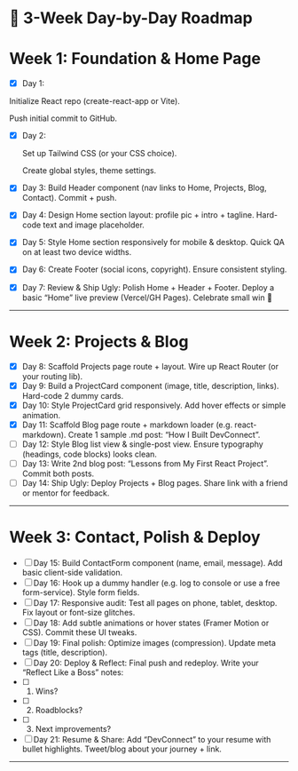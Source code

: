 # 📅 3-Week Day-by-Day Roadmap

# Week 1: Foundation & Home Page

- [x]  Day 1:
    
  Initialize React repo (create-react-app or Vite).

  Push initial commit to GitHub.
    
- [x]  Day 2:
    
    Set up Tailwind CSS (or your CSS choice).
    
    Create global styles, theme settings.
    
- [x]  Day 3:
Build Header component (nav links to Home, Projects, Blog, Contact).
Commit + push.
- [x]  Day 4:
Design Home section layout: profile pic + intro + tagline.
Hard-code text and image placeholder.
- [x]  Day 5:
Style Home section responsively for mobile & desktop.
Quick QA on at least two device widths.
- [x]  Day 6:
Create Footer (social icons, copyright).
Ensure consistent styling.
- [x]  Day 7:
Review & Ship Ugly:
Polish Home + Header + Footer.
Deploy a basic “Home” live preview (Vercel/GH Pages).
Celebrate small win 🎉

---

# Week 2: Projects & Blog

- [x]  Day 8:
Scaffold Projects page route + layout.
Wire up React Router (or your routing lib).
- [x]  Day 9:
Build a ProjectCard component (image, title, description, links).
Hard-code 2 dummy cards.
- [x]  Day 10:
Style ProjectCard grid responsively.
Add hover effects or simple animation.
- [x]  Day 11:
Scaffold Blog page route + markdown loader (e.g. react-markdown).
Create 1 sample .md post: “How I Built DevConnect”.
- [ ]  Day 12:
Style Blog list view & single-post view.
Ensure typography (headings, code blocks) looks clean.
- [ ]  Day 13:
Write 2nd blog post: “Lessons from My First React Project”.
Commit both posts.
- [ ]  Day 14:
Ship Ugly:
Deploy Projects + Blog pages.
Share link with a friend or mentor for feedback.

---

# Week 3: Contact, Polish & Deploy

- [ ]  Day 15:
Build ContactForm component (name, email, message).
Add basic client-side validation.
- [ ]  Day 16:
Hook up a dummy handler (e.g. log to console or use a free form-service).
Style form fields.
- [ ]  Day 17:
Responsive audit:
Test all pages on phone, tablet, desktop.
Fix layout or font-size glitches.
- [ ]  Day 18:
Add subtle animations or hover states (Framer Motion or CSS).
Commit these UI tweaks.
- [ ]  Day 19:
Final polish:
Optimize images (compression).
Update meta tags (title, description).
- [ ]  Day 20:
Deploy & Reflect:
Final push and redeploy.
Write your “Reflect Like a Boss” notes:
- [ ]  1. Wins?
- [ ]  2. Roadblocks?
- [ ]  3. Next improvements?
- [ ]  Day 21:
Resume & Share:
Add “DevConnect” to your resume with bullet highlights.
Tweet/blog about your journey + link.

---
